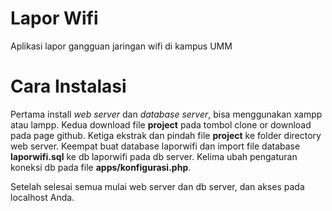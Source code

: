 # Lapor Wifi
Aplikasi lapor gangguan jaringan wifi di kampus UMM

# Cara Instalasi
Pertama install _web server_ dan _database server_, bisa menggunakan xampp atau lampp.
Kedua download file **project** pada tombol clone or download pada page github.
Ketiga ekstrak dan pindah file **project** ke folder directory web server.
Keempat buat database laporwifi dan import file database **laporwifi.sql** ke db laporwifi pada db server.
Kelima ubah pengaturan koneksi db pada file __apps/konfigurasi.php__.

Setelah selesai semua mulai web server dan db server, dan akses pada localhost Anda.

